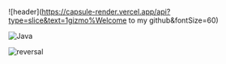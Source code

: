 
![header](https://capsule-render.vercel.app/api?type=slice&text=1gizmo%Welcome to my github&fontSize=60)




![Java](https://img.shields.io/badge/java-%23ED8B00.svg?style=for-the-badge&logo=openjdk&logoColor=white)



![reversal](https://capsule-render.vercel.app/api?type=slice&reversal=true&color=gradient)
